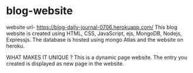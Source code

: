 # blog-website
website url- https://blog-daily-journal-0706.herokuapp.com/
This blog website is created using HTML, CSS, JavaScript, ejs, MongoDB, Nodejs, Expressjs. The database is hosted using mongo Atlas and the website on heroku.

WHAT MAKES IT UNIQUE ? 
This is a dynamic page website. The entry you created is displayed as new page in the website.

